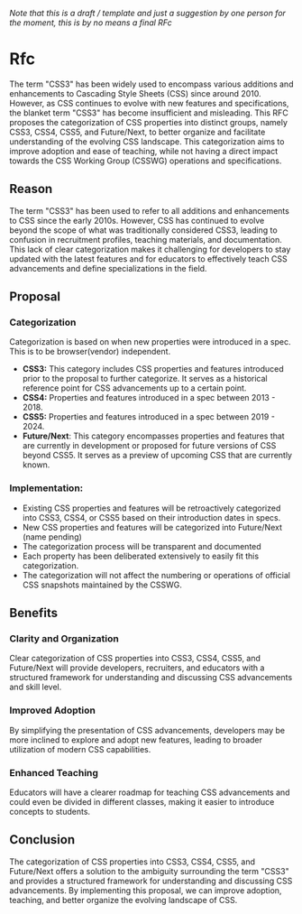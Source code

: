 *Note that this is a draft / template and just a suggestion by one person for the moment, this is by no means a final RFc*

# Rfc
The term "CSS3" has been widely used to encompass various additions and enhancements to Cascading Style Sheets (CSS) since around 2010. However, as CSS continues to evolve with new features and specifications, the blanket term "CSS3" has become insufficient and misleading. This RFC proposes the categorization of CSS properties into distinct groups, namely CSS3, CSS4, CSS5, and Future/Next, to better organize and facilitate understanding of the evolving CSS landscape. This categorization aims to improve adoption and ease of teaching, while not having a direct impact towards the CSS Working Group (CSSWG) operations and specifications.

## Reason

The term "CSS3" has been used to refer to all additions and enhancements to CSS since the early 2010s. However, CSS has continued to evolve beyond the scope of what was traditionally considered CSS3, leading to confusion in recruitment profiles, teaching materials, and documentation. This lack of clear categorization makes it challenging for developers to stay updated with the latest features and for educators to effectively teach CSS advancements and define specializations in the field.

## Proposal

### Categorization
Categorization is based on when new properties were introduced in a spec. This is to be browser(vendor) independent.


* **CSS3:** This category includes CSS properties and features introduced prior to the proposal to further categorize. It serves as a historical reference point for CSS advancements up to a certain point.
* **CSS4:** Properties and features introduced in a spec between 2013 - 2018.
* **CSS5:** Properties and features introduced in a spec between 2019 - 2024.
* **Future/Next**: This category encompasses properties and features that are currently in development or proposed for future versions of CSS beyond CSS5. It serves as a preview of upcoming CSS that are currently known.

### Implementation:

* Existing CSS properties and features will be retroactively categorized into CSS3, CSS4, or CSS5 based on their introduction dates in specs.
* New CSS properties and features will be categorized into Future/Next (name pending)
* The categorization process will be transparent and documented
* Each property has been deliberated extensively to easily fit this categorization.
* The categorization will not affect the numbering or operations of official CSS snapshots maintained by the CSSWG.

## Benefits

### Clarity and Organization
Clear categorization of CSS properties into CSS3, CSS4, CSS5, and Future/Next will provide developers, recruiters, and educators with a structured framework for understanding and discussing CSS advancements and skill level.

### Improved Adoption
By simplifying the presentation of CSS advancements, developers may be more inclined to explore and adopt new features, leading to broader utilization of modern CSS capabilities.

### Enhanced Teaching
Educators will have a clearer roadmap for teaching CSS advancements and could even be divided in different classes, making it easier to introduce concepts to students.

## Conclusion
The categorization of CSS properties into CSS3, CSS4, CSS5, and Future/Next offers a solution to the ambiguity surrounding the term "CSS3" and provides a structured framework for understanding and discussing CSS advancements. By implementing this proposal, we can improve adoption, teaching, and better organize the evolving landscape of CSS.